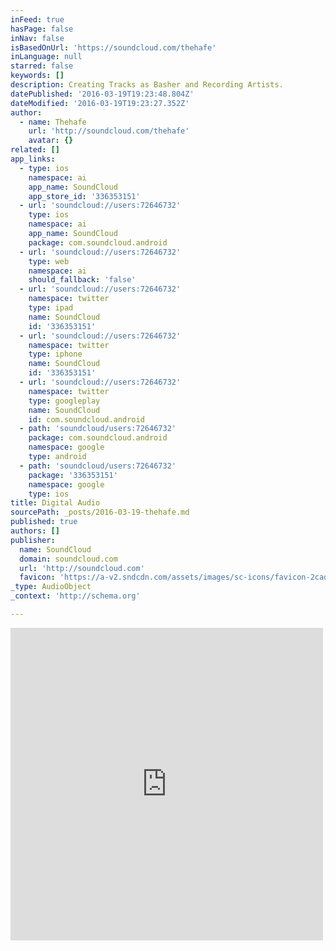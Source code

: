 ```yaml
---
inFeed: true
hasPage: false
inNav: false
isBasedOnUrl: 'https://soundcloud.com/thehafe'
inLanguage: null
starred: false
keywords: []
description: Creating Tracks as Basher and Recording Artists.
datePublished: '2016-03-19T19:23:48.804Z'
dateModified: '2016-03-19T19:23:27.352Z'
author:
  - name: Thehafe
    url: 'http://soundcloud.com/thehafe'
    avatar: {}
related: []
app_links:
  - type: ios
    namespace: ai
    app_name: SoundCloud
    app_store_id: '336353151'
  - url: 'soundcloud://users:72646732'
    type: ios
    namespace: ai
    app_name: SoundCloud
    package: com.soundcloud.android
  - url: 'soundcloud://users:72646732'
    type: web
    namespace: ai
    should_fallback: 'false'
  - url: 'soundcloud://users:72646732'
    namespace: twitter
    type: ipad
    name: SoundCloud
    id: '336353151'
  - url: 'soundcloud://users:72646732'
    namespace: twitter
    type: iphone
    name: SoundCloud
    id: '336353151'
  - url: 'soundcloud://users:72646732'
    namespace: twitter
    type: googleplay
    name: SoundCloud
    id: com.soundcloud.android
  - path: 'soundcloud/users:72646732'
    package: com.soundcloud.android
    namespace: google
    type: android
  - path: 'soundcloud/users:72646732'
    package: '336353151'
    namespace: google
    type: ios
title: Digital Audio
sourcePath: _posts/2016-03-19-thehafe.md
published: true
authors: []
publisher:
  name: SoundCloud
  domain: soundcloud.com
  url: 'http://soundcloud.com'
  favicon: 'https://a-v2.sndcdn.com/assets/images/sc-icons/favicon-2cadd14b.ico'
_type: AudioObject
_context: 'http://schema.org'

---
```

<iframe src="https://cdn.embedly.com/widgets/media.html?src=https%3A%2F%2Fw.soundcloud.com%2Fplayer%2F%3Fvisual%3Dtrue%26url%3Dhttp%253A%252F%252Fapi.soundcloud.com%252Fusers%252F72646732%26show_artwork%3Dtrue&amp;url=https%3A%2F%2Fsoundcloud.com%2Fthehafe&amp;image=http%3A%2F%2Fi1.sndcdn.com%2Favatars-000198678198-b9awd4-t500x500.jpg&amp;key=b7d04c9b404c499eba89ee7072e1c4f7&amp;type=text%2Fhtml&amp;schema=soundcloud" width="500" height="500" scrolling="no" frameborder="0" allowfullscreen="allowfullscreen" style=""></iframe>